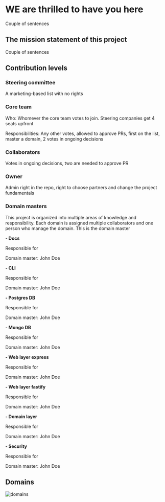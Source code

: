 # WE are thrilled to have you here

Couple of sentences

## The mission statement of this project

Couple of sentences

## Contribution levels


### Steering committee

A marketing-based list with no rights

### Core team

Who: Whomever the core team votes to join. Steering companies get 4 seats upfront

Responsibilities: Any other votes, allowed to approve PRs, first on the list, master a domain, 2 votes in ongoing decisions

### Collaborators

Votes in ongoing decisions, two are needed to approve PR

### Owner

Admin right in the repo, right to choose partners and change the project fundamentals



### Domain masters

This project is organized into multiple areas of knowledge and responsibility. Each domain is assigned multiple collaborators and one person who manage the domain. This is the domain master

**- Docs**

Responsible for 

Domain master: John Doe

**- CLI**

Responsible for 

Domain master: John Doe

**- Postgres DB**

Responsible for 

Domain master: John Doe

**- Mongo DB**

Responsible for 

Domain master: John Doe

**- Web layer express**

Responsible for 

Domain master: John Doe

**- Web layer fastify**

Responsible for 

Domain master: John Doe


**- Domain layer**

Responsible for 

Domain master: John Doe

**- Security**

Responsible for 

Domain master: John Doe

## Domains

![domains](./domains.png)








